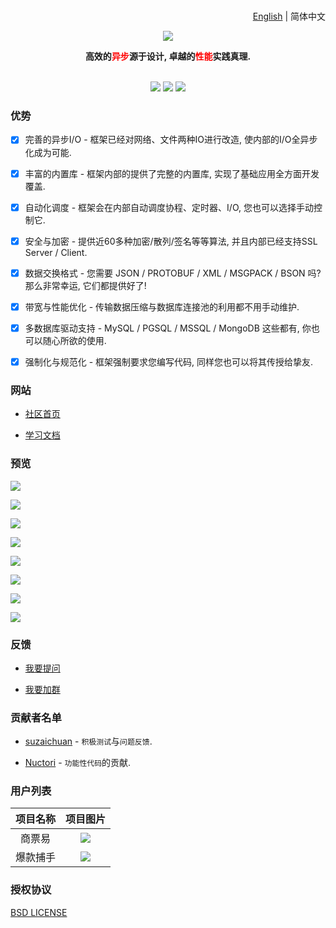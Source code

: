 <h1></h1>
<div align="right">

  [English](README.md) | 简体中文

</div>

<div align="center">
  <p>
    <img align="center" src="https://doc.cfadmin.cn/images/logo.png" />
  </p>
  <b>高效的<font color="red">异步</font>源于设计, 卓越的<font color="red">性能</font>实践真理.</b>
  <br><br>
  <p>
    <a>
      <img src="https://img.shields.io/badge/Author-CandyMi-red.svg"/>
    </a>
    <a>
      <img src="https://img.shields.io/static/v1?label=License&message=BSD&color=green"/>
    </a>
    <a>
      <img src="https://img.shields.io/static/v1?label=Platform&message=Windows/MacOSX/BSD/Linux&color=9cf"/>
    </a>
  </p>
</div>

### 优势

  - [x] 完善的异步I/O - 框架已经对网络、文件两种IO进行改造, 使内部的I/O全异步化成为可能.

  - [x] 丰富的内置库 - 框架内部的提供了完整的内置库, 实现了基础应用全方面开发覆盖.

  - [x] 自动化调度 - 框架会在内部自动调度协程、定时器、I/O, 您也可以选择手动控制它.

  - [x] 安全与加密 - 提供近60多种加密/散列/签名等等算法, 并且内部已经支持SSL Server / Client.

  - [x] 数据交换格式 - 您需要 JSON / PROTOBUF / XML / MSGPACK / BSON 吗? 那么非常幸运, 它们都提供好了!

  - [x] 带宽与性能优化 - 传输数据压缩与数据库连接池的利用都不用手动维护.

  - [x] 多数据库驱动支持 - MySQL / PGSQL / MSSQL / MongoDB 这些都有, 你也可以随心所欲的使用.

  - [x] 强制化与规范化 - 框架强制要求您编写代码, 同样您也可以将其传授给挚友.

### 网站

  * [社区首页](https://cfadmin.cn)

  * [学习文档](https://cfadmin.cn)

### 预览

<p><img src="https://raw.githubusercontent.com/wiki/CandyMi/cfadmin/images/pre-login.png"/></p>

<p><img src="https://raw.githubusercontent.com/wiki/CandyMi/cfadmin/images/pre-dashboard.png"/></p>

<p><img src="https://raw.githubusercontent.com/wiki/CandyMi/cfadmin/images/pre-profile.png"/></p>

<p><img src="https://raw.githubusercontent.com/wiki/CandyMi/cfadmin/images/pre-user.png"/></p>

<p><img src="https://raw.githubusercontent.com/wiki/CandyMi/cfadmin/images/pre-role.png"/></p>

<p><img src="https://raw.githubusercontent.com/wiki/CandyMi/cfadmin/images/pre-header.png"/></p>

<p><img src="https://raw.githubusercontent.com/wiki/CandyMi/cfadmin/images/pre-aside.png"/></p>

<p><img src="https://raw.githubusercontent.com/wiki/CandyMi/cfadmin/images/pre-lang.png"/></p>

### 反馈

  * [我要提问](https://github.com/CandyMi/cfadmin/issues)

  * [我要加群](https://shang.qq.com/wpa/qunwpa?idkey=5cc977ebaf4eb17391b2c6b03eb0ee36e3d3c1871bc95ba3c96ffc426a9dc907)

### 贡献者名单

  * [suzaichuan](https://github.com/suzaichuan) - `积极测试`与`问题反馈`.

  * [Nuctori](https://github.com/Nuctori) - `功能性代码`的贡献.

### 用户列表

  |项目名称|项目图片|
  |:-:|:-:|
  |商票易|![](https://raw.githubusercontent.com/wiki/CandyMi/cfadmin/images/company-2.png)|
  |爆款捕手|![](https://raw.githubusercontent.com/wiki/CandyMi/cfadmin/images/company-1.png)|

### 授权协议

  [BSD LICENSE](https://github.com/CandyMi/cfadmin/blob/master/LICENSE)

